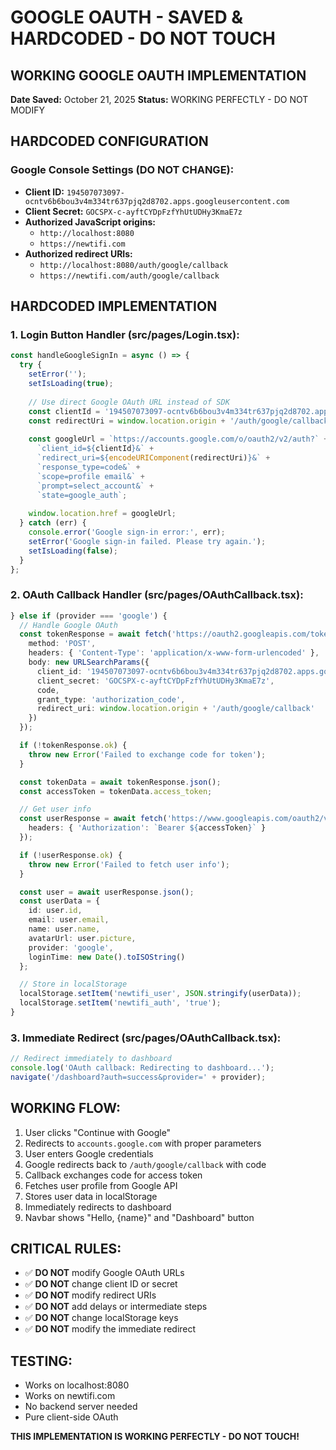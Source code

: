 # GOOGLE OAUTH - SAVED & HARDCODED - DO NOT TOUCH

## WORKING GOOGLE OAUTH IMPLEMENTATION
**Date Saved:** October 21, 2025
**Status:** WORKING PERFECTLY - DO NOT MODIFY

## HARDCODED CONFIGURATION

### Google Console Settings (DO NOT CHANGE):
- **Client ID:** `194507073097-ocntv6b6bou3v4m334tr637pjq2d8702.apps.googleusercontent.com`
- **Client Secret:** `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`
- **Authorized JavaScript origins:**
  - `http://localhost:8080`
  - `https://newtifi.com`
- **Authorized redirect URIs:**
  - `http://localhost:8080/auth/google/callback`
  - `https://newtifi.com/auth/google/callback`

## HARDCODED IMPLEMENTATION

### 1. Login Button Handler (src/pages/Login.tsx):
```typescript
const handleGoogleSignIn = async () => {
  try {
    setError('');
    setIsLoading(true);
    
    // Use direct Google OAuth URL instead of SDK
    const clientId = '194507073097-ocntv6b6bou3v4m334tr637pjq2d8702.apps.googleusercontent.com';
    const redirectUri = window.location.origin + '/auth/google/callback';
    
    const googleUrl = `https://accounts.google.com/o/oauth2/v2/auth?` +
      `client_id=${clientId}&` +
      `redirect_uri=${encodeURIComponent(redirectUri)}&` +
      `response_type=code&` +
      `scope=profile email&` +
      `prompt=select_account&` +
      `state=google_auth`;
    
    window.location.href = googleUrl;
  } catch (err) {
    console.error('Google sign-in error:', err);
    setError('Google sign-in failed. Please try again.');
    setIsLoading(false);
  }
};
```

### 2. OAuth Callback Handler (src/pages/OAuthCallback.tsx):
```typescript
} else if (provider === 'google') {
  // Handle Google OAuth
  const tokenResponse = await fetch('https://oauth2.googleapis.com/token', {
    method: 'POST',
    headers: { 'Content-Type': 'application/x-www-form-urlencoded' },
    body: new URLSearchParams({
      client_id: '194507073097-ocntv6b6bou3v4m334tr637pjq2d8702.apps.googleusercontent.com',
      client_secret: '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',
      code,
      grant_type: 'authorization_code',
      redirect_uri: window.location.origin + '/auth/google/callback'
    })
  });

  if (!tokenResponse.ok) {
    throw new Error('Failed to exchange code for token');
  }

  const tokenData = await tokenResponse.json();
  const accessToken = tokenData.access_token;

  // Get user info
  const userResponse = await fetch('https://www.googleapis.com/oauth2/v2/userinfo', {
    headers: { 'Authorization': `Bearer ${accessToken}` }
  });

  if (!userResponse.ok) {
    throw new Error('Failed to fetch user info');
  }

  const user = await userResponse.json();
  const userData = {
    id: user.id,
    email: user.email,
    name: user.name,
    avatarUrl: user.picture,
    provider: 'google',
    loginTime: new Date().toISOString()
  };

  // Store in localStorage
  localStorage.setItem('newtifi_user', JSON.stringify(userData));
  localStorage.setItem('newtifi_auth', 'true');
}
```

### 3. Immediate Redirect (src/pages/OAuthCallback.tsx):
```typescript
// Redirect immediately to dashboard
console.log('OAuth callback: Redirecting to dashboard...');
navigate('/dashboard?auth=success&provider=' + provider);
```

## WORKING FLOW:
1. User clicks "Continue with Google"
2. Redirects to `accounts.google.com` with proper parameters
3. User enters Google credentials
4. Google redirects back to `/auth/google/callback` with code
5. Callback exchanges code for access token
6. Fetches user profile from Google API
7. Stores user data in localStorage
8. Immediately redirects to dashboard
9. Navbar shows "Hello, {name}" and "Dashboard" button

## CRITICAL RULES:
- ✅ **DO NOT** modify Google OAuth URLs
- ✅ **DO NOT** change client ID or secret
- ✅ **DO NOT** modify redirect URIs
- ✅ **DO NOT** add delays or intermediate steps
- ✅ **DO NOT** change localStorage keys
- ✅ **DO NOT** modify the immediate redirect

## TESTING:
- Works on localhost:8080
- Works on newtifi.com
- No backend server needed
- Pure client-side OAuth

**THIS IMPLEMENTATION IS WORKING PERFECTLY - DO NOT TOUCH!**

